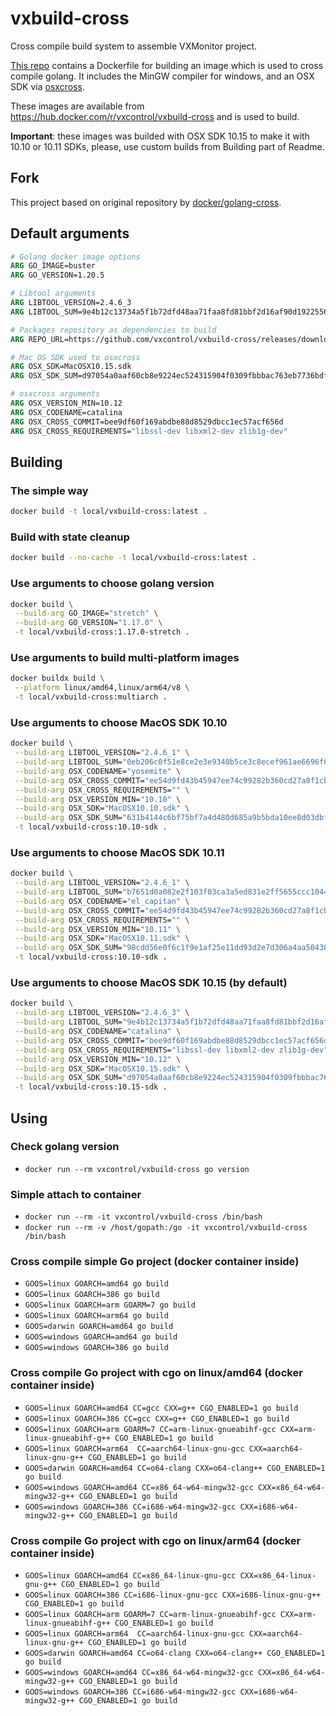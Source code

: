 # vxbuild-cross

Cross compile build system to assemble VXMonitor project.

[This repo](https://github.com/vxcontrol/vxbuild-cross) contains a Dockerfile for building an image which is used to cross compile golang. It includes the MinGW compiler for windows, and an OSX SDK via [osxcross](https://github.com/tpoechtrager/osxcross).

These images are available from https://hub.docker.com/r/vxcontrol/vxbuild-cross and is used to build.

**Important**: these images was builded with OSX SDK 10.15 to make it with 10.10 or 10.11 SDKs, please, use custom builds from Building part of Readme.

## Fork

This project based on original repository by [docker/golang-cross](https://github.com/docker/golang-cross).

## Default arguments

```Dockerfile
# Golang docker image options
ARG GO_IMAGE=buster
ARG GO_VERSION=1.20.5

# Libtool arguments
ARG LIBTOOL_VERSION=2.4.6_3
ARG LIBTOOL_SUM=9e4b12c13734a5f1b72dfd48aa71faa8fd81bbf2d16af90d1922556206caecc3

# Packages repository as dependencies to build
ARG REPO_URL=https://github.com/vxcontrol/vxbuild-cross/releases/download/v0.0.0

# Mac OS SDK used to osxcross
ARG OSX_SDK=MacOSX10.15.sdk
ARG OSX_SDK_SUM=d97054a0aaf60cb8e9224ec524315904f0309fbbbac763eb7736bdfbdad6efc8

# osxcross arguments
ARG OSX_VERSION_MIN=10.12
ARG OSX_CODENAME=catalina
ARG OSX_CROSS_COMMIT=bee9df60f169abdbe88d8529dbcc1ec57acf656d
ARG OSX_CROSS_REQUIREMENTS="libssl-dev libxml2-dev zlib1g-dev"
```

## Building

### The simple way

```bash
docker build -t local/vxbuild-cross:latest .
```

### Build with state cleanup

```bash
docker build --no-cache -t local/vxbuild-cross:latest .
```

### Use arguments to choose golang version

```bash
docker build \
 --build-arg GO_IMAGE="stretch" \
 --build-arg GO_VERSION="1.17.0" \
 -t local/vxbuild-cross:1.17.0-stretch .
```

### Use arguments to build multi-platform images

```bash
docker buildx build \
 --platform linux/amd64,linux/arm64/v8 \
 -t local/vxbuild-cross:multiarch .
```

### Use arguments to choose MacOS SDK 10.10

```bash
docker build \
 --build-arg LIBTOOL_VERSION="2.4.6_1" \
 --build-arg LIBTOOL_SUM="0eb206c0f51e8ce2e3e9340b5ce3c8ecef961ae6696f676073327a7ac04e5c0b" \
 --build-arg OSX_CODENAME="yosemite" \
 --build-arg OSX_CROSS_COMMIT="ee54d9fd43b45947ee74c99282b360cd27a8f1cb" \
 --build-arg OSX_CROSS_REQUIREMENTS="" \
 --build-arg OSX_VERSION_MIN="10.10" \
 --build-arg OSX_SDK="MacOSX10.10.sdk" \
 --build-arg OSX_SDK_SUM="631b4144c6bf75bf7a4d480d685a9b5bda10ee8d03dbf0db829391e2ef858789" \
 -t local/vxbuild-cross:10.10-sdk .
```

### Use arguments to choose MacOS SDK 10.11

```bash
docker build \
 --build-arg LIBTOOL_VERSION="2.4.6_1" \
 --build-arg LIBTOOL_SUM="b7651d0a082e2f103f03ca3a5ed831e2ff5655ccc1044ac0452e4d1825475a35" \
 --build-arg OSX_CODENAME="el_capitan" \
 --build-arg OSX_CROSS_COMMIT="ee54d9fd43b45947ee74c99282b360cd27a8f1cb" \
 --build-arg OSX_CROSS_REQUIREMENTS="" \
 --build-arg OSX_VERSION_MIN="10.11" \
 --build-arg OSX_SDK="MacOSX10.11.sdk" \
 --build-arg OSX_SDK_SUM="98cdd56e0f6c1f9e1af25e11dd93d2e7d306a4aa50430a2bc6bc083ac67efbb8" \
 -t local/vxbuild-cross:10.10-sdk .
```

### Use arguments to choose MacOS SDK 10.15 (by default)

```bash
docker build \
 --build-arg LIBTOOL_VERSION="2.4.6_3" \
 --build-arg LIBTOOL_SUM="9e4b12c13734a5f1b72dfd48aa71faa8fd81bbf2d16af90d1922556206caecc3" \
 --build-arg OSX_CODENAME="catalina" \
 --build-arg OSX_CROSS_COMMIT="bee9df60f169abdbe88d8529dbcc1ec57acf656d" \
 --build-arg OSX_CROSS_REQUIREMENTS="libssl-dev libxml2-dev zlib1g-dev" \
 --build-arg OSX_VERSION_MIN="10.12" \
 --build-arg OSX_SDK="MacOSX10.15.sdk" \
 --build-arg OSX_SDK_SUM="d97054a0aaf60cb8e9224ec524315904f0309fbbbac763eb7736bdfbdad6efc8" \
 -t local/vxbuild-cross:10.15-sdk .
```

## Using

### Check golang version

- `docker run --rm vxcontrol/vxbuild-cross go version`

### Simple attach to container

- `docker run --rm -it vxcontrol/vxbuild-cross /bin/bash`
- `docker run --rm -v /host/gopath:/go -it vxcontrol/vxbuild-cross /bin/bash`

### Cross compile simple Go project (docker container inside)

- `GOOS=linux GOARCH=amd64 go build`
- `GOOS=linux GOARCH=386 go build`
- `GOOS=linux GOARCH=arm GOARM=7 go build`
- `GOOS=linux GOARCH=arm64 go build`
- `GOOS=darwin GOARCH=amd64 go build`
- `GOOS=windows GOARCH=amd64 go build`
- `GOOS=windows GOARCH=386 go build`

### Cross compile Go project with cgo on linux/amd64 (docker container inside)

- `GOOS=linux GOARCH=amd64 CC=gcc CXX=g++ CGO_ENABLED=1 go build`
- `GOOS=linux GOARCH=386 CC=gcc CXX=g++ CGO_ENABLED=1 go build`
- `GOOS=linux GOARCH=arm GOARM=7 CC=arm-linux-gnueabihf-gcc CXX=arm-linux-gnueabihf-g++ CGO_ENABLED=1 go build`
- `GOOS=linux GOARCH=arm64  CC=aarch64-linux-gnu-gcc CXX=aarch64-linux-gnu-g++ CGO_ENABLED=1 go build`
- `GOOS=darwin GOARCH=amd64 CC=o64-clang CXX=o64-clang++ CGO_ENABLED=1 go build`
- `GOOS=windows GOARCH=amd64 CC=x86_64-w64-mingw32-gcc CXX=x86_64-w64-mingw32-g++ CGO_ENABLED=1 go build`
- `GOOS=windows GOARCH=386 CC=i686-w64-mingw32-gcc CXX=i686-w64-mingw32-g++ CGO_ENABLED=1 go build`

### Cross compile Go project with cgo on linux/arm64 (docker container inside)

- `GOOS=linux GOARCH=amd64 CC=x86_64-linux-gnu-gcc CXX=x86_64-linux-gnu-g++ CGO_ENABLED=1 go build`
- `GOOS=linux GOARCH=386 CC=i686-linux-gnu-gcc CXX=i686-linux-gnu-g++ CGO_ENABLED=1 go build`
- `GOOS=linux GOARCH=arm GOARM=7 CC=arm-linux-gnueabihf-gcc CXX=arm-linux-gnueabihf-g++ CGO_ENABLED=1 go build`
- `GOOS=linux GOARCH=arm64  CC=aarch64-linux-gnu-gcc CXX=aarch64-linux-gnu-g++ CGO_ENABLED=1 go build`
- `GOOS=darwin GOARCH=amd64 CC=o64-clang CXX=o64-clang++ CGO_ENABLED=1 go build`
- `GOOS=windows GOARCH=amd64 CC=x86_64-w64-mingw32-gcc CXX=x86_64-w64-mingw32-g++ CGO_ENABLED=1 go build`
- `GOOS=windows GOARCH=386 CC=i686-w64-mingw32-gcc CXX=i686-w64-mingw32-g++ CGO_ENABLED=1 go build`
